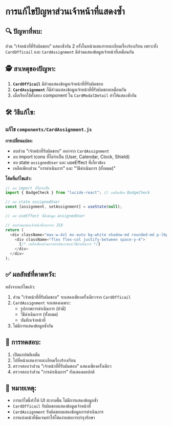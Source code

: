 # การแก้ไขปัญหาส่วนเจ้าหน้าที่แสดงซ้ำ

## 🔍 **ปัญหาที่พบ:**

ส่วน "เจ้าหน้าที่ที่รับผิดชอบ" แสดงซ้ำกัน 2 ครั้งในหน้าแสดงรายละเอียดเรื่องร้องเรียน เพราะทั้ง `CardOfficail` และ `CardAssignment` มีส่วนแสดงข้อมูลเจ้าหน้าที่เหมือนกัน

## 🕵️ **สาเหตุของปัญหา:**

1. **`CardOfficail`** มีส่วนแสดงข้อมูลเจ้าหน้าที่ที่รับผิดชอบ
2. **`CardAssignment`** ก็มีส่วนแสดงข้อมูลเจ้าหน้าที่ที่รับผิดชอบเหมือนกัน
3. เมื่อเรียกใช้ทั้งสอง component ใน `CardModalDetail` ทำให้แสดงซ้ำกัน

## 🛠️ **วิธีแก้ไข:**

### แก้ไข `components/CardAssignment.js`

**การเปลี่ยนแปลง:**
- ลบส่วน "เจ้าหน้าที่รับผิดชอบ" ออกจาก `CardAssignment`
- ลบ import icons ที่ไม่จำเป็น (User, Calendar, Clock, Shield)
- ลบ state `assignedUser` และ useEffect ที่เกี่ยวข้อง
- เหลือเพียงส่วน "การดำเนินการ" และ "วิธีดำเนินการ (ทั้งหมด)"

**โค้ดที่แก้ไขแล้ว:**
```javascript
// ลบ import ที่ไม่จำเป็น
import { BadgeCheck } from "lucide-react"; // เหลือเพียง BadgeCheck

// ลบ state assignedUser
const [assignment, setAssignment] = useState(null);

// ลบ useEffect ที่ดึงข้อมูล assignedUser

// ลบส่วนแสดงเจ้าหน้าที่ออกจาก JSX
return (
  <div className="max-w-4xl mx-auto bg-white shadow-md rounded-md p-[6px]">
    <div className="flex flex-col justify-between space-y-4">
      {/* เหลือเพียงส่วนการดำเนินการและวิธีดำเนินการ */}
    </div>
  </div>
);
```

## ✅ **ผลลัพธ์ที่คาดหวัง:**

หลังจากแก้ไขแล้ว:
1. ส่วน "เจ้าหน้าที่ที่รับผิดชอบ" จะแสดงเพียงครั้งเดียวจาก `CardOfficail`
2. `CardAssignment` จะแสดงเฉพาะ:
   - รูปภาพการดำเนินการ (ถ้ามี)
   - วิธีดำเนินการ (ทั้งหมด)
   - บันทึกเจ้าหน้าที่
3. ไม่มีการแสดงข้อมูลซ้ำกัน

## 🔧 **การทดสอบ:**

1. เปิดแอปพลิเคชัน
2. ไปที่หน้าแสดงรายละเอียดเรื่องร้องเรียน
3. ตรวจสอบว่าส่วน "เจ้าหน้าที่ที่รับผิดชอบ" แสดงเพียงครั้งเดียว
4. ตรวจสอบว่าส่วน "การดำเนินการ" ยังแสดงผลปกติ

## 📝 **หมายเหตุ:**

- การแก้ไขนี้ทำให้ UI สะอาดขึ้น ไม่มีการแสดงข้อมูลซ้ำ
- `CardOfficail` รับผิดชอบแสดงข้อมูลเจ้าหน้าที่
- `CardAssignment` รับผิดชอบแสดงข้อมูลการดำเนินการ
- การแบ่งหน้าที่ชัดเจนทำให้โค้ดง่ายต่อการบำรุงรักษา 